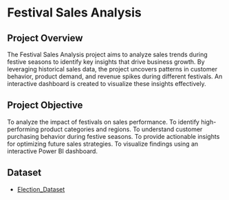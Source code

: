# Festival Sales Analysis

## Project Overview
The Festival Sales Analysis project aims to analyze sales trends during festive seasons to identify key insights that drive business growth. By leveraging historical sales data, the project uncovers patterns in customer behavior, product demand, and revenue spikes during different festivals. An interactive dashboard is created to visualize these insights effectively.

## Project Objective
To analyze the impact of festivals on sales performance.
To identify high-performing product categories and regions.
To understand customer purchasing behavior during festive seasons.
To provide actionable insights for optimizing future sales strategies.
To visualize findings using an interactive Power BI dashboard.

## Dataset
- <a href="https://github.com/Tathagata20/Loksabha_Election_Analysis/tree/main/Dataset">Election_Dataset</a>
